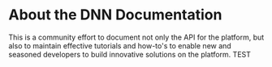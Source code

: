 # About the DNN Documentation
This is a community effort to document not only the API for the platform, but also to maintain effective tutorials and how-to's to enable new and seasoned developers to build innovative solutions on the platform. TEST
